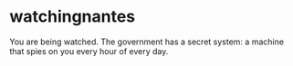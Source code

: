# watchingnantes
You are being watched. The government has a secret system: a machine that spies on you every hour of every day.

